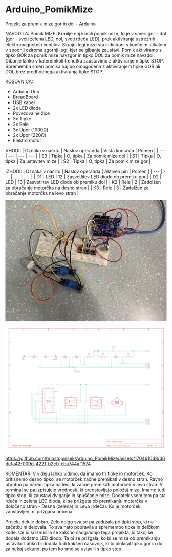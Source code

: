 # Arduino_PomikMize
Projekt za premik mize gor in dol - Arduino

NAVODILA: Pomik MIZE: Krmilje naj krmili pomik mize, to je v smeri gor - dol (gor - sveti zelena LED, dol, sveti rdeča LED), prek aktiviranja ustreznih elektromagnetnih ventilov. Skrajni legi mize sta indicirani s končnim stikalom v spodnji oziroma zgornji legi, kjer se gibanje zaustavi. Pomik aktiviramo s tipko GOR za pomik mize navzgor in tipko DOL za pomik mize navzdol. Gibanje lahko v kateremkoli trenutku zaustavimo z aktiviranjem tipke STOP. Sprememba smeri pomika naj bo omogočena z aktiviranjem tipke GOR ali DOL brez predhodnega aktiviranja tipke STOP.

KOSOVNICA: 
- Arduino Uno 
- BreadBoard 
- USB kabel 
- 2x LED dioda 
- Povezovalne žice 
- 3x Tipke 
- 2x Rele 
- 3x Upor (1000Ω) 
- 2x Upor (220Ω) 
- Elektro motor


 


VHODI:
| Oznaka v načrtu | Naslov operanda | Vrsta kontakta | Pomen |
| --- | --- | --- | --- |
| S3 | Tipka | O, tipka | Za pomik mize dol |
| S1 | Tipka | O, tipka | Za ustavitev mize |
| S2 | Tipka | O, tipka | Za pomik mize gor |


IZHODI:
| Oznaka v načrtu | Naslov operanda | Aktiven pin | Pomen |
| --- | --- | --- | --- |
| D1 | LED | 12 | Zasvetlitev LED diode ob premiku gor |
| D2 | LED | 13 | Zasvetlitev LED diode ob premiku dol |
| K2 | Rele | 2 | Zadolžen za obračanje motorčka na desno stran |
| K3 | Rele | 3 | Zadolžen za obračanje motorčka na levo stran |




  ![Vezje](https://raw.githubusercontent.com/brinstopinsek/Arduino_PomikMize/main/Vezje.png)

  ![VezalnaShema](https://raw.githubusercontent.com/brinstopinsek/Arduino_PomikMize/main/VezalnaShema.png)

  https://github.com/brinstopinsek/Arduino_PomikMize/assets/170461048/d6dc1a42-009d-4221-b2c0-cba744af1574


  


KOMENTAR:
V videju lahko vidimo, da imamo tri tipke in motorček. Ko pritisnemo desno tipko, se motorček začne premikati v desno stran. Ravno obratno pa naredi tipka na levi, ki začne premikati motorček v levo stran. V terminal se pa izpisujejo vrednosti, ki predstavljajo položaj mize. Imamo tudi tipko stop, ki zaustavi dviganje in spuščanje mize. Dodatek vsem tem pa sta rdeča in zelena LED dioda, ki se prižgeta ob premikanju motorčka v določeno stran - Desna (zelena) in Leva (rdeča). Ko je motorček zaustavljen, ni prižgana nobena. 

Projekt deluje dobro. Zelo dolgo sva se pa zadržala pri tipki stop, ki na začetku ni delovala. To sva nato popravila s spremembo tipke in delčkom kode. Če bi si izmislila še kakšno nadgradnjo tega projekta, bi takoj še dodala dodatno LED diodo. Ta bi se prižgala, ko bi se miza ob premikanju ustavila. Lahko bi dodala tudi kakšen časovnik, ki bi blokiral tipko gor in dol za nekaj sekund, po tem ko smo se ustavili s tipko stop.
